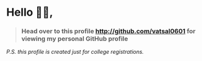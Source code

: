# Hello 👋🏻,

> ### Head over to this profile http://github.com/vatsal0601 for viewing my personal GitHub profile

_P.S. this profile is created just for college registrations._
